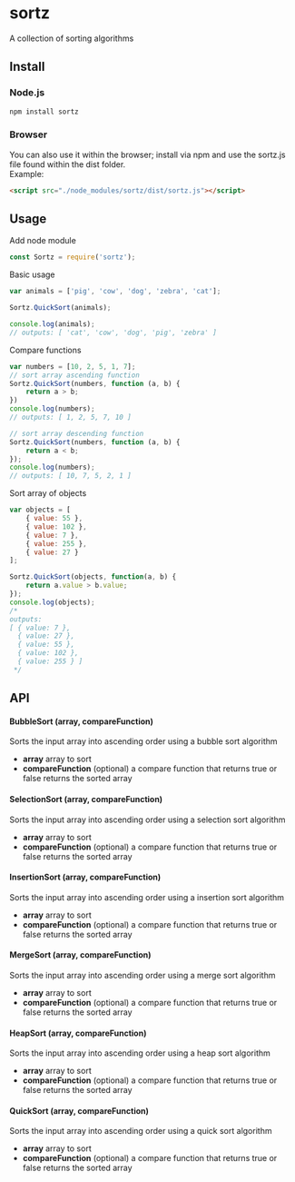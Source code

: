 # sortz
A collection of sorting algorithms


## Install
### Node.js
```bash
npm install sortz
```
### Browser
You can also use it within the browser; install via npm and use the sortz.js file found within the dist folder.  
Example:
```html
<script src="./node_modules/sortz/dist/sortz.js"></script>
```


## Usage

Add node module
```js
const Sortz = require('sortz');
```

Basic usage
```js
var animals = ['pig', 'cow', 'dog', 'zebra', 'cat'];

Sortz.QuickSort(animals);

console.log(animals);
// outputs: [ 'cat', 'cow', 'dog', 'pig', 'zebra' ]
```
Compare functions
```js
var numbers = [10, 2, 5, 1, 7];
// sort array ascending function
Sortz.QuickSort(numbers, function (a, b) {
    return a > b;
})
console.log(numbers);
// outputs: [ 1, 2, 5, 7, 10 ]

// sort array descending function
Sortz.QuickSort(numbers, function (a, b) {
    return a < b;
});
console.log(numbers);
// outputs: [ 10, 7, 5, 2, 1 ]
```
Sort array of objects
```js
var objects = [
    { value: 55 },
    { value: 102 },
    { value: 7 },
    { value: 255 },
    { value: 27 }
];

Sortz.QuickSort(objects, function(a, b) {
    return a.value > b.value;
});
console.log(objects);
/*
outputs:
[ { value: 7 },
  { value: 27 },
  { value: 55 },
  { value: 102 },
  { value: 255 } ]
 */
```


## API

#### BubbleSort (array, compareFunction)
Sorts the input array into ascending order using a  bubble sort algorithm
 - **array** array to sort
 - **compareFunction** (optional) a compare function that returns true or false
 returns the sorted array

#### SelectionSort (array, compareFunction)
Sorts the input array into ascending order using a  selection sort algorithm
 - **array** array to sort
 - **compareFunction** (optional) a compare function that returns true or false
 returns the sorted array

#### InsertionSort (array, compareFunction)
Sorts the input array into ascending order using a  insertion sort algorithm
 - **array** array to sort
 - **compareFunction** (optional) a compare function that returns true or false
 returns the sorted array

#### MergeSort (array, compareFunction)
Sorts the input array into ascending order using a  merge sort algorithm
 - **array** array to sort
 - **compareFunction** (optional) a compare function that returns true or false
 returns the sorted array

#### HeapSort (array, compareFunction)
Sorts the input array into ascending order using a  heap sort algorithm
 - **array** array to sort
 - **compareFunction** (optional) a compare function that returns true or false
 returns the sorted array

#### QuickSort (array, compareFunction)
Sorts the input array into ascending order using a  quick sort algorithm
 - **array** array to sort
 - **compareFunction** (optional) a compare function that returns true or false
 returns the sorted array
